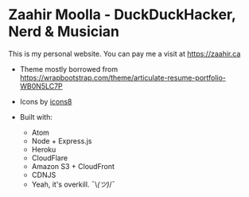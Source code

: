 # Zaahir Moolla - DuckDuckHacker, Nerd & Musician

This is my personal website. You can pay me a visit at https://zaahir.ca

- Theme mostly borrowed from https://wrapbootstrap.com/theme/articulate-resume-portfolio-WB0N5LC7P

- Icons by [icons8](https://icons8.com)

- Built with:
  - Atom
  - Node + Express.js
  - Heroku
  - CloudFlare
  - Amazon S3 + CloudFront
  - CDNJS
  - Yeah, it's overkill. ¯\\_(ツ)_/¯
